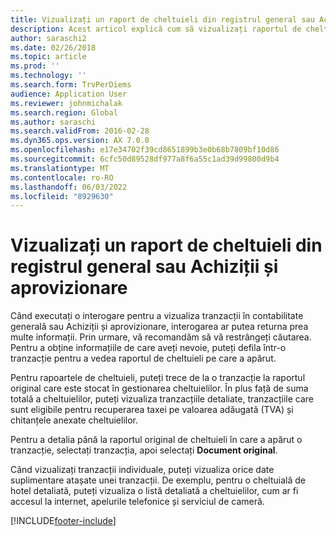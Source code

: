 ```yaml
---
title: Vizualizați un raport de cheltuieli din registrul general sau Achiziții și aprovizionare
description: Acest articol explică cum să vizualizați raportul de cheltuieli inițial în care a apărut o tranzacție.
author: saraschi2
ms.date: 02/26/2018
ms.topic: article
ms.prod: ''
ms.technology: ''
ms.search.form: TrvPerDiems
audience: Application User
ms.reviewer: johnmichalak
ms.search.region: Global
ms.author: saraschi
ms.search.validFrom: 2016-02-28
ms.dyn365.ops.version: AX 7.0.0
ms.openlocfilehash: e17e34702f39cd8651899b3e0b68b7809bf10d86
ms.sourcegitcommit: 6cfc50d89528df977a8f6a55c1ad39d99800d9b4
ms.translationtype: MT
ms.contentlocale: ro-RO
ms.lasthandoff: 06/03/2022
ms.locfileid: "8929630"
---
```

# <a name="view-an-expense-report-from-general-ledger-or-procurement-and-sourcing"></a>Vizualizați un raport de cheltuieli din registrul general sau Achiziții și aprovizionare

Când executați o interogare pentru a vizualiza tranzacții în contabilitate generală sau Achiziții și aprovizionare, interogarea ar putea returna prea multe informații. Prin urmare, vă recomandăm să vă restrângeți căutarea. Pentru a obține informațiile de care aveți nevoie, puteți defila într-o tranzacție pentru a vedea raportul de cheltuieli pe care a apărut.

Pentru rapoartele de cheltuieli, puteți trece de la o tranzacție la raportul original care este stocat în gestionarea cheltuielilor. În plus față de suma totală a cheltuielilor, puteți vizualiza tranzacțiile detaliate, tranzacțiile care sunt eligibile pentru recuperarea taxei pe valoarea adăugată (TVA) și chitanțele anexate cheltuielilor.

Pentru a detalia până la raportul original de cheltuieli în care a apărut o tranzacție, selectați tranzacția, apoi selectați **Document original**.

Când vizualizați tranzacții individuale, puteți vizualiza orice date suplimentare atașate unei tranzacții. De exemplu, pentru o cheltuială de hotel detaliată, puteți vizualiza o listă detaliată a cheltuielilor, cum ar fi accesul la internet, apelurile telefonice și serviciul de cameră.


[!INCLUDE[footer-include](../includes/footer-banner.md)]
